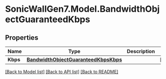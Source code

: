 # SonicWallGen7.Model.BandwidthObjectGuaranteedKbps

## Properties

Name | Type | Description | Notes
------------ | ------------- | ------------- | -------------
**Kbps** | [**BandwidthObjectGuaranteedKbpsKbps**](BandwidthObjectGuaranteedKbpsKbps.md) |  | [optional] 

[[Back to Model list]](../README.md#documentation-for-models) [[Back to API list]](../README.md#documentation-for-api-endpoints) [[Back to README]](../README.md)

